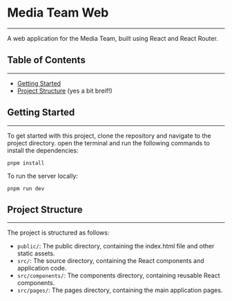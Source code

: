 # Media Team Web
---

A web application for the Media Team, built using React and React Router.

## Table of Contents
---

* [Getting Started](#getting-started)
* [Project Structure](#project-structure)
(yes a bit breif!)

## Getting Started
---

To get started with this project, clone the repository and navigate to the project directory. open the terminal and run the following commands to install the dependencies:

```
pnpm install
```

To run the server locally: 

```
pnpm run dev
```

## Project Structure
---

The project is structured as follows:

* `public/`: The public directory, containing the index.html file and other static assets.
* `src/`: The source directory, containing the React components and application code.
* `src/components/`: The components directory, containing reusable React components.
* `src/pages/`: The pages directory, containing the main application pages.


